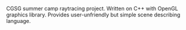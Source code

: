 CGSG summer camp raytracing project.
Written on C++ with OpenGL graphics library.
Provides user-unfriendly but simple scene describing language.
